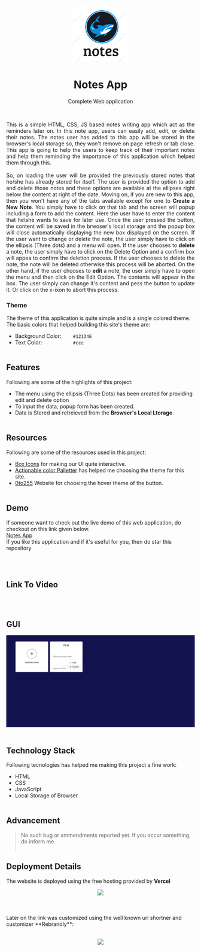 <p align = "center">
  <img src = "sc.png" width = "150">
</p>
<h1 align = "center">Notes App</h1>
<p align = "center">Complete Web application</p>
<br>
<p align = "justify">
This is a simple HTML, CSS, JS based notes writing app which act as the reminders later on. In this note app, users can easily add, edit, or delete their notes. The notes user has added to this app will be stored in the browser's local storage so, they won't remove on page refresh or tab close. This app is going to help the users to keep track of their important notes and help them reminding the importance of this application which helped them through this. 
<br><br>
So, on loading the user will be provided the previously stored notes that he/she has already stored for itself. The user is provided the option to add and delete those notes and these options are available at the ellipses right below the content at right of the date. Moving on, if you are new to this app, then you won't have any of the tabs available except for one to <strong>Create a New Note</strong>. You simply have to click on that tab and the screen will popup including a form to add the content. Here the user have to enter the content that he\she wants to save for later use. Once the user pressed the button, the content will be saved in the brwoser's local storage and the popup box will close automatically displaying the new box displayed on the screen. If the user want to change or delete the note, the user simply have to click on the ellipsis (Three dots) and a menu will open. If the user chooses to <strong> delete </strong> a note, the user simply have to click on the Delete Option and a confirm box will appea to confirm the deletion process. If the user chooses to delete the note, the note will be deleted otherwise this process will be aborted. On the other hand, if the user chooses to <strong> edit </strong> a note, the user simply have to open the menu and then click on the Edit Option. The contents will appear in the box. The user simply can change it's content and pess the button to update it. Or click on the x-ixon to abort this process.
</p>


### Theme
The theme of this application is quite simple and is a single colored theme. The basic colors that helped building this site's theme are:
- Background Color: &nbsp;&nbsp;&nbsp;&nbsp;&nbsp;&nbsp;                                                                                   `#12134E`
- Text Color:       &nbsp;&nbsp;&nbsp;&nbsp;&nbsp;&nbsp;&nbsp;&nbsp;&nbsp;&nbsp;&nbsp;&nbsp;&nbsp;&nbsp;&nbsp;&nbsp;&nbsp;&nbsp;&nbsp;     `#ccc`
<br><br>


## Features
Following are some of the highlights of this project:
- The menu using the ellipsis (Three Dots) has been created for providing edit and delete option
- To input the data, popup form has been created.
- Data is Stored and retreieved from the <strong>Browser's Local Ltorage</strong>.
<br><br>

## Resources
Following are some of the resources used in this project:
- [Box Icons](https://boxicons.com/usage#import-css) for making our UI quite interactive.
- [Actionable color Palletter](https://colorpalettes.colorion.co/#26) has helped me choosing the theme for this site.
- [0to255](https://0to255.com/) Website for choosing the hover theme of the button.
<br><br>

## Demo
If someone want to check out the live demo of this web application, do checkout on this link given below.
<br>
[Notes App](https://rebrand.ly/NotesApp_MABCORP)
<br>
If you like this application and if it's useful for you, then do star this repository

<br><br>

## Link To Video
<br><br>

## GUI
![Image](demo.png)
<br><br>

## Technology Stack
Following tecnologies has helped me making this project a fine work:
- HTML
- CSS
- JavaScript
- Local Storage of Browser
<br><br>

## Advancement
> No such bug or ammendments reported yet. If you occur something, do inform me.
<br><br>

## Deployment Details
The website is deployed using the free hosting provided by **Vercel**
<p align = "center">
  <img src = "https://branditechture.agency/brand-logos/wp-content/uploads/wpdm-cache/Vercel-900x0.png" width = "300">
</p>
<br><br>
Later on the link was customized using the well known url shortner and customizer **Rebrandly**:<br><br>
<p align = "center">
  <img src = "https://www.rebrandly.com/images/URL-Shortener.fileextension.svg" width = "300">
</p>
<br><br>


